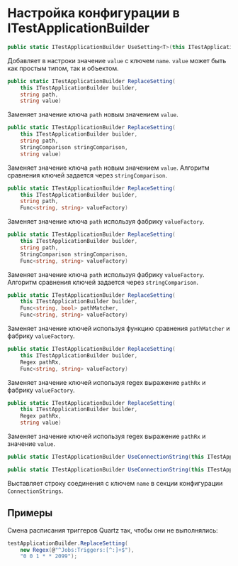 # Настройка конфигурации в ITestApplicationBuilder

```csharp
public static ITestApplicationBuilder UseSetting<T>(this ITestApplicationBuilder builder, string name, T value)
```

Добавляет в настроки значение `value` с ключем `name`. `value` может быть как простым типом, так и объектом.

```csharp
public static ITestApplicationBuilder ReplaceSetting(
    this ITestApplicationBuilder builder,
    string path,
    string value)
```

Заменяет значение ключа `path` новым значением `value`.

```csharp
public static ITestApplicationBuilder ReplaceSetting(
    this ITestApplicationBuilder builder,
    string path,
    StringComparison stringComparison,
    string value)
```

Заменяет значение ключа `path` новым значением `value`. Алгоритм сравнения ключей задается через `stringComparison`.

```csharp
public static ITestApplicationBuilder ReplaceSetting(
    this ITestApplicationBuilder builder,
    string path,
    Func<string, string> valueFactory)
```

Заменяет значение ключа `path` используя фабрику `valueFactory`.

```csharp
public static ITestApplicationBuilder ReplaceSetting(
    this ITestApplicationBuilder builder,
    string path,
    StringComparison stringComparison,
    Func<string, string> valueFactory)
```

Заменяет значение ключа `path` используя фабрику `valueFactory`. Алгоритм сравнения ключей задается через `stringComparison`.

```csharp
public static ITestApplicationBuilder ReplaceSetting(
    this ITestApplicationBuilder builder,
    Func<string, bool> pathMatcher,
    Func<string, string> valueFactory)
```

Заменяет значение ключей используя функцию сравнения `pathMatcher` и фабрику `valueFactory`.

```csharp
public static ITestApplicationBuilder ReplaceSetting(
    this ITestApplicationBuilder builder,
    Regex pathRx,
    Func<string, string> valueFactory)
```

Заменяет значение ключей используя regex выражение `pathRx` и фабрику `valueFactory`.

```csharp
public static ITestApplicationBuilder ReplaceSetting(
    this ITestApplicationBuilder builder,
    Regex pathRx,
    string value)
```

Заменяет значение ключей используя regex выражение `pathRx` и значение `value`.

```csharp
public static ITestApplicationBuilder UseConnectionString(this ITestApplicationBuilder builder, string name, string value);

public static ITestApplicationBuilder UseConnectionString(this ITestApplicationBuilder builder, string name, Uri uri);
```

Выставляет строку соединения с ключем `name` в секции конфигурации `ConnectionStrings`.

## Примеры

Смена расписания триггеров Quartz так, чтобы они не выполнялись:

```csharp
testApplicationBuilder.ReplaceSetting(
    new Regex(@"^Jobs:Triggers:[^:]+$"),
    "0 0 1 * * 2099");
```

